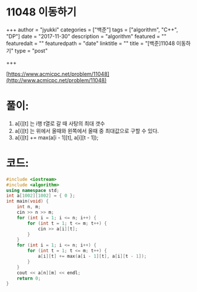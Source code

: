 # 11048 이동하기

+++
author = "jyukki"
categories = ["백준"]
tags = ["algorithm", "C++", "DP"]
date = "2017-11-30"
description = "algorithm"
featured = ""
featuredalt = ""
featuredpath = "date"
linktitle = ""
title = "[백준]11048 이동하기"
type = "post"

+++

[https://www.acmicpc.net/problem/11048](http://www.acmicpc.net/problem/11048)

# **풀이:**
1. a[i][t] 는 i행 t열로 갈 때 사탕의 최대 갯수
2. a[i][t] 는 위에서 올때와 왼쪽에서 올때 중 최대값으로 구할 수 있다.
3. a[i][t] += max(a[i - 1][t], a[i][t - 1]);

# **코드:**

```C++
#include <iostream>
#include <algorithm>
using namespace std;
int a[1002][1002] = { 0 };
int main(void) {
	int n, m;
	cin >> n >> m;
	for (int i = 1; i <= n; i++) {
		for (int t = 1; t <= m; t++) {
			cin >> a[i][t];
		}
	}
	for (int i = 1; i <= n; i++) {
		for (int t = 1; t <= m; t++) {
			a[i][t] += max(a[i - 1][t], a[i][t - 1]);
		}
	}
	cout << a[n][m] << endl;
	return 0;
}
```


